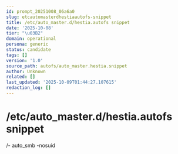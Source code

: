 ```yaml
---
id: prompt_20251008_06a6a0
slug: etcautomasterdhestiaautofs-snippet
title: /etc/auto_master.d/hestia.autofs snippet
date: '2025-10-08'
tier: "\u03B2"
domain: operational
persona: generic
status: candidate
tags: []
version: '1.0'
source_path: autofs/auto_master.hestia.snippet
author: Unknown
related: []
last_updated: '2025-10-09T01:44:27.107615'
redaction_log: []
---
```


# /etc/auto_master.d/hestia.autofs snippet
/-    auto_smb   -nosuid

